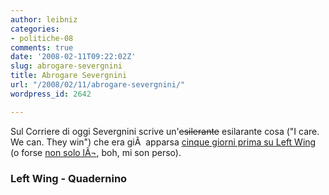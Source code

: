 ```yaml
---
author: leibniz
categories:
- politiche-08
comments: true
date: '2008-02-11T09:22:02Z'
slug: abrogare-severgnini
title: Abrogare Severgnini
url: "/2008/02/11/abrogare-severgnini/"
wordpress_id: 2642

---
```

Sul Corriere di oggi Severgnini scrive un'<strike>esilerante</strike> esilarante cosa ("I care. We can. They win") che era giÃ  apparsa [cinque giorni prima su Left Wing](http://www.leftwing.it/rubriche/126/obamismi-tardivi) (o forse [non solo lÃ¬](http://quadernino.wordpress.com/2008/02/11/pensateci-bene/#comment-194), boh, mi son perso).


### Left Wing - Quadernino
